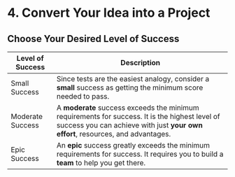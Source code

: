 # 4. Convert Your Idea into a Project

## Choose Your Desired Level of Success

| Level of Success | Description |
| -- | -- |
| Small Success | Since tests are the easiest analogy, consider a **small** success as getting the minimum score needed to pass. |
| Moderate Success | A **moderate** success exceeds the minimum requirements for success. It is the highest level of success you can achieve with just **your own effort**, resources, and advantages. |
| Epic Success | An **epic** success greatly exceeds the minimum requirements for success. It requires you to build a **team** to help you get there. |



